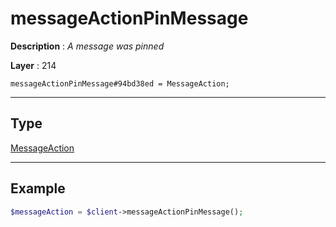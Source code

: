 # messageActionPinMessage

**Description** : *A message was pinned*

**Layer** : 214

```tl
messageActionPinMessage#94bd38ed = MessageAction;
```

---

## Type

[MessageAction](type/MessageAction)

---

## Example

```php
$messageAction = $client->messageActionPinMessage();
```